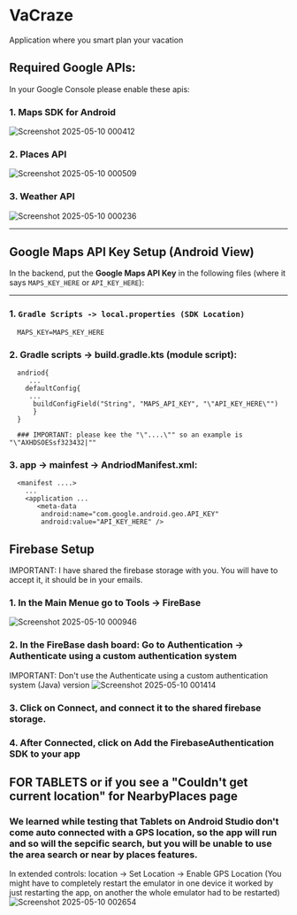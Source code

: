 # VaCraze
Application where you smart plan your vacation

## Required Google APIs:

In your Google Console please enable these apis:
### 1. Maps SDK for Android
![Screenshot 2025-05-10 000412](https://github.com/user-attachments/assets/49455889-ecec-4151-8606-d38f9c8faa83)

### 2. Places API
![Screenshot 2025-05-10 000509](https://github.com/user-attachments/assets/77674ad7-5cdf-4f1d-a90a-f1d455d83b66)

### 3. Weather API
![Screenshot 2025-05-10 000236](https://github.com/user-attachments/assets/88a7c6b1-f271-4439-80bd-f09b164b557c)

---

## Google Maps API Key Setup (Android View)

In the backend, put the **Google Maps API Key** in the following files (where it says `MAPS_KEY_HERE` or `API_KEY_HERE`):

---

### 1. `Gradle Scripts -> local.properties (SDK Location)`
      MAPS_KEY=MAPS_KEY_HERE

### 2. Gradle scripts -> build.gradle.kts (module script):
      andriod{
         ...
        defaultConfig{
         ...
          buildConfigField("String", "MAPS_API_KEY", "\"API_KEY_HERE\"")
          }
      }
      
      ### IMPORTANT: please kee the "\"....\"" so an example is "\"AXHDSOESsf323432|""
 ### 3. app -> mainfest -> AndriodManifest.xml:
      <manifest ....>
        ...
        <application ...
           <meta-data
            android:name="com.google.android.geo.API_KEY"
            android:value="API_KEY_HERE" />



## Firebase Setup 
IMPORTANT: I have shared the firebase storage with you. You will have to accept it, it should be in your emails.
### 1. In the Main Menue go to Tools -> FireBase
![Screenshot 2025-05-10 000946](https://github.com/user-attachments/assets/3e1bf8d6-11ab-4a3a-943f-4b6fc0c415a8)

### 2. In the FireBase dash board: Go to Authentication -> Authenticate using a custom authentication system 
IMPORTANT: Don't use the Authenticate using a custom authentication system (Java) version
![Screenshot 2025-05-10 001414](https://github.com/user-attachments/assets/de88b4db-d1b5-4645-9679-0451ed8e9d16)

### 3. Click on Connect, and connect it to the shared firebase storage. 
### 4. After Connected, click on Add the FirebaseAuthentication SDK to your app

## FOR TABLETS or if you see a "Couldn't get current location" for NearbyPlaces page
### We learned while testing that Tablets on Android Studio don't come auto connected with a GPS location, so the app will run and so will the sepcific search, but you will be unable to use the area search or near by places features.
In extended controls: location -> Set Location ->  Enable GPS Location (You might have to completely restart the emulator in one device it worked by just restarting the app, on another the whole emulator had to be restarted)
![Screenshot 2025-05-10 002654](https://github.com/user-attachments/assets/39396080-a4bc-4fd8-9649-833f1e0652b2)


